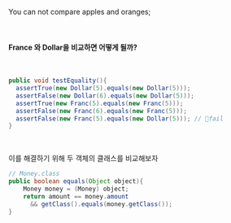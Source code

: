 You can not compare apples and oranges;

<br>

#### France 와 Dollar을 비교하면 어떻게 될까?

<br>

```java
public void testEquality(){
  assertTrue(new Dollar(5).equals(new Dollar(5))); 
  assertFalse(new Dollar(6).equals(new Dollar(5))); 
  assertTrue(new Franc(5).equals(new Franc(5))); 
  assertFalse(new Franc(6).equals(new Franc(5))); 
  assertFalse(new Franc(5).equals(new Dollar(5))); // fail
}
```

<br>

이를 해결하기 위해 두 객체의 클래스를 비교해보자
```java
// Money.class
public boolean equals(Object object){
  	Money money = (Money) object;
  	return amount == money.amount 
      && getClass().equals(money.getClass()); 
}
```
